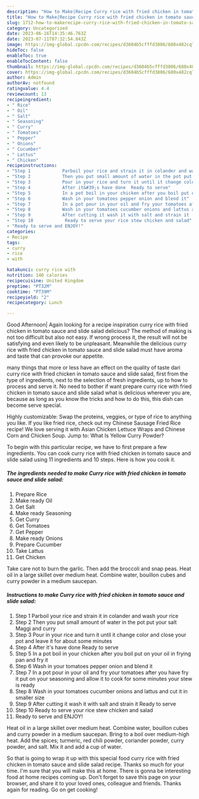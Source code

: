 ```yaml
---
description: "How to Make|Recipe Curry rice with fried chicken in tomato sauce and slide salad {That is Special"
title: "How to Make|Recipe Curry rice with fried chicken in tomato sauce and slide salad {That is Special"
slug: 1712-how-to-makerecipe-curry-rice-with-fried-chicken-in-tomato-sauce-and-slide-salad-that-is-special
category: Uncategorized
date: 2023-06-16T14:35:46.763Z
date: 2023-07-11T07:32:54.843Z
image: https://img-global.cpcdn.com/recipes/d3604b5cfffd3806/680x482cq70/curry-rice-with-fried-chicken-in-tomato-sauce-and-slide-salad-recipe-main-photo.jpg
hideToc: false
enableToc: true
enableTocContent: false
thumbnail: https://img-global.cpcdn.com/recipes/d3604b5cfffd3806/680x482cq70/curry-rice-with-fried-chicken-in-tomato-sauce-and-slide-salad-recipe-main-photo.jpg
cover: https://img-global.cpcdn.com/recipes/d3604b5cfffd3806/680x482cq70/curry-rice-with-fried-chicken-in-tomato-sauce-and-slide-salad-recipe-main-photo.jpg
author: Admin
authorAv: notfound
ratingvalue: 4.4
reviewcount: 13
recipeingredient:
- " Rice"
- " Oil"
- " Salt"
- " Seasoning"
- " Curry"
- " Tomatoes"
- " Pepper"
- " Onions"
- " Cucumber"
- " Lattus"
- " Chicken"
recipeinstructions:
- "Step 1            Parboil your rice and strain it in colander and wash your rice"
- "Step 2            Then you put small amount of water in the pot put your salt Maggi and curry"
- "Step 3            Pour in your rice and turn it until it change color and close your pot and leave it for about some minutes"
- "Step 4            After it&#39;s have done  Ready to serve"
- "Step 5            In a pot boil in your chicken after you boil put on your oil in frying pan and fry it"
- "Step 6            Wash in your tomatoes pepper onion and blend it"
- "Step 7            In a pot pour in your oil and fry your tomatoes after you have fry it put on your seasoning and allow it to cook for some minutes your stew is ready"
- "Step 8            Wash in your tomatoes cucumber onions and lattus and cut it in smaller size"
- "Step 9            After cutting it wash it with salt and strain it  Ready to serve"
- "Step 10            Ready to serve your rice stew chicken and salad"
- "Ready to serve and ENJOY!"
categories:
- Recipe
tags:
- curry
- rice
- with

katakunci: curry rice with 
nutrition: 140 calories
recipecuisine: United Kingdom
preptime: "PT32M"
cooktime: "PT39M"
recipeyield: "2"
recipecategory: Lunch

---
```



Good Afternoon| Again looking for a recipe inspiration curry rice with fried chicken in tomato sauce and slide salad delicious? The method of making is not too difficult but also not easy. If wrong process it, the result will not be satisfying and even likely to be unpleasant. Meanwhile the delicious curry rice with fried chicken in tomato sauce and slide salad must have aroma and taste that can provoke our appetite.






many things that more or less have an effect on the quality of taste dari curry rice with fried chicken in tomato sauce and slide salad, first from the type of ingredients, next to the selection of fresh ingredients, up to how to process and serve it. No need to bother if want prepare curry rice with fried chicken in tomato sauce and slide salad what is delicious wherever you are, because as long as you know the tricks and how to do this, this dish can become serve special.


Highly customizable: Swap the proteins, veggies, or type of rice to anything you like. If you like fried rice, check out my Chinese Sausage Fried Rice recipe! We love serving it with Asian Chicken Lettuce Wraps and Chinese Corn and Chicken Soup. Jump to: What Is Yellow Curry Powder?


To begin with this particular recipe, we have to first prepare a few ingredients. You can cook curry rice with fried chicken in tomato sauce and slide salad using 11 ingredients and 10 steps. Here is how you cook it.

<!--inarticleads1-->

##### The ingredients needed to make Curry rice with fried chicken in tomato sauce and slide salad:

1. Prepare  Rice
1. Make ready  Oil
1. Get  Salt
1. Make ready  Seasoning
1. Get  Curry
1. Get  Tomatoes
1. Get  Pepper
1. Make ready  Onions
1. Prepare  Cucumber
1. Take  Lattus
1. Get  Chicken


Take care not to burn the garlic. Then add the broccoli and snap peas. Heat oil in a large skillet over medium heat. Combine water, bouillon cubes and curry powder in a medium saucepan. 

<!--inarticleads2-->

##### Instructions to make Curry rice with fried chicken in tomato sauce and slide salad:

1. Step 1            Parboil your rice and strain it in colander and wash your rice
1. Step 2            Then you put small amount of water in the pot put your salt Maggi and curry
1. Step 3            Pour in your rice and turn it until it change color and close your pot and leave it for about some minutes
1. Step 4            After it&#39;s have done  Ready to serve
1. Step 5            In a pot boil in your chicken after you boil put on your oil in frying pan and fry it
1. Step 6            Wash in your tomatoes pepper onion and blend it
1. Step 7            In a pot pour in your oil and fry your tomatoes after you have fry it put on your seasoning and allow it to cook for some minutes your stew is ready
1. Step 8            Wash in your tomatoes cucumber onions and lattus and cut it in smaller size
1. Step 9            After cutting it wash it with salt and strain it  Ready to serve
1. Step 10            Ready to serve your rice stew chicken and salad
1. Ready to serve and ENJOY!

Heat oil in a large skillet over medium heat. Combine water, bouillon cubes and curry powder in a medium saucepan. Bring to a boil over medium-high heat. Add the spices; turmeric, red chili powder, coriander powder, curry powder, and salt. Mix it and add a cup of water. 

So that is going to wrap it up with this special food curry rice with fried chicken in tomato sauce and slide salad recipe. Thanks so much for your time. I'm sure that you will make this at home. There is gonna be interesting food at home recipes coming up. Don't forget to save this page on your browser, and share it to your loved ones, colleague and friends. Thanks again for reading. Go on get cooking!
